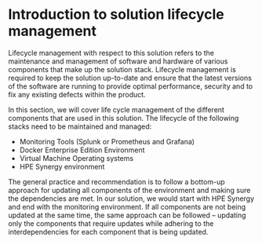 # Introduction to solution lifecycle management

Lifecycle management with respect to this solution refers to the maintenance and management of software and hardware of various components that make up the solution stack. Lifecycle management is required to keep the solution up-to-date and ensure that the latest versions of the software are running to provide optimal performance, security and to fix any existing defects within the product.

In this section, we will cover life cycle management of the different components that are used in this solution. The lifecycle of the following stacks need to be maintained and managed:

-   Monitoring Tools (Splunk or Prometheus and Grafana)
-   Docker Enterprise Edition Environment
-   Virtual Machine Operating systems
-   HPE Synergy environment

The general practice and recommendation is to follow a bottom-up approach for updating all components of the environment and making sure the dependencies are met. In our solution, we would start with HPE Synergy and end with the monitoring environment. If all components are not being updated at the same time, the same approach can be followed – updating only the components that require updates while adhering to the interdependencies for each component that is being updated.